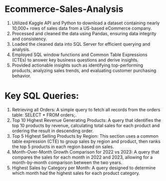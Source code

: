 # Ecommerce-Sales-Analysis

1. Utilized Kaggle API and Python to download a dataset containing nearly 10,000+ rows of sales data from a US-based 
eCommerce company.
2. Processed and cleaned the data using Pandas, ensuring data integrity and consistency.
3. Loaded the cleaned data into SQL Server for efficient querying and analysis.
4. Employed SQL window functions and Common Table Expressions (CTEs) to answer key business questions and derive insights.
5. Provided actionable insights such as identifying top-performing products, analyzing sales trends, and evaluating customer 
purchasing behavior.

# Key SQL Queries:
1. Retrieving all Orders: A simple query to fetch all records from the orders table: SELECT * FROM orders;.
2. Top 10 Highest Revenue Generating Products: A query that identifies the top 10 products by revenue, calculating total sales for each product and ordering the result in descending order.
3. Top 5 Highest Selling Products by Region: This section uses a common table expression (CTE) to group sales by region and product, then ranks the top 5 products in each region based on sales.
4. Month-Over-Month Growth Comparison for 2022 vs 2023: A query that compares the sales for each month in 2022 and 2023, allowing for a month-by-month comparison between the two years.
5. Highest Sales by Category per Month: A query designed to determine which month had the highest sales for each product category.
